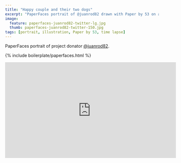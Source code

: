 ```yaml
---
title: "Happy couple and their two dogs"
excerpt: "PaperFaces portrait of @juanrod82 drawn with Paper by 53 on an iPad."
image: 
  feature: paperfaces-juanrod82-twitter-lg.jpg
  thumb: paperfaces-juanrod82-twitter-150.jpg
tags: [portrait, illustration, Paper by 53, time lapse]
---
```


PaperFaces portrait of project donator [@juanrod82](http://twitter.com/juanrod82).

{% include boilerplate/paperfaces.html %}

<iframe width="560" height="315" src="https://www.youtube.com/embed/ao7naXkW72Y" frameborder="0"> </iframe>
